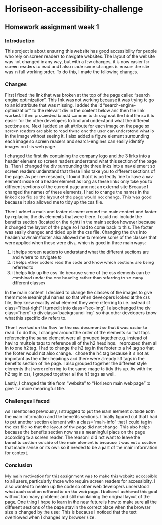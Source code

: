 # Horiseon-accessibility-challenge
## Homework assignment week 1

### Introduction

This project is about ensuring this website has good accessibility for people who rely on screen readers to navigate websites. The layout of the website was not changed in any way, but with a few changes, it is now easier for screen readers to read and I also made some changes to ensure the site was in full working order. To do this, I made the following changes. 

### Changes

First I fixed the link that was broken at the top of the page called “search engine optimization”. This link was not working because it was trying to go to an id attribute that was missing. I added the id “search-engine-optimization” to the relevant div in the content below and then the link worked. I then proceeded to add comments throughout the html file so it is easier for the other developers to find and understand what the different sections are. Next I added an alt attribute for each image on the page so screen readers are able to read these and the user can understand what is in the image without seeing it. I also added a figure element surrounding each image so screen readers and search-engines can easily identify images on this web page. 

I changed the first div containing the company logo and the 3 links into a header element so screen readers understand what this section of the page is. Then I changed the div surrounding the three links into a nav element so screen readers understand that these links take you to different sections of the page. As per my research, I found that it is perfectly fine to have a nav element inside of a header element as long as these links only take you to different sections of the current page and not an external site Because I changed the names of these elements, I had to change the names in the linked css file so the layout of the page would not change. This was good because it also allowed me to tidy up the css file. 

Then I added a main and footer element around the main content and footer by replacing the div elements that were there. I could not include the benefits section (located on the right) in the main section however because it changed the layout of the page so I had to come back to this. The footer was easily changed and tidied up in the css file. Changing the divs into header/nav/main/footer also allowed me to remove some of the classes that were applied when these were divs, which is good in three main ways: 
1. it helps screen readers to understand what the different sections are and where to navigate to
1. it helps other coders read the code and know which sections are being referred to
1. it helps tidy up the css file because some of the css elements can be combined under the one heading rather than referring to so many different classes 

In the main content, I decided to change the classes of the images to give them more meaningful names so that when developers looked at the css file, they knew exactly what element they were referring to i.e. instead of class=”float-right” I turned it into class=”seo-img”. I also changed the div class="hero" to div class="background-img" so that other developers know what this specific div refers to. 

Then I worked on the flow for the css document so that it was easier to read. To do this, I changed around the order of the elements so that tags referencing the same element were all grouped together e.g. instead of having multiple tags to reference all of the h2 headings, I regrouped them all in to one h2 tag. I had to change the h2 tag in the footer to a h4 tag so that the footer would not also change. I chose the h4 tag because it is not as important as the other headings and there were already h3 tags in the benefits section of the page. I also grouped together the different style elements that were referring to the same image to tidy this up. As with the h2 tag in css, I grouped together all the h3 tags as well. 

Lastly, I changed the title from “website” to “Horiseon main web page” to give it a more meaningful title.

### Challenges I faced

As I mentioned previously, I struggled to put the main element outside both the main information and the benefits sections. I finally figured out that I had to put another section element with a class=”main-info” that I could tag in the css file so that the layout of the page did not change. This also helps because the benefits section now has a meaningful place on the page according to a screen reader. The reason I did not want to leave the benefits section outside of the main element is because it was not a section that made sense on its own so it needed to be a part of the main information for context. 

### Conclusion 

My main motivation for this assignment was to make this website accessible to all users, particularly those who require screen readers for accessiblity. I also wanted to neaten up the code so other web developers understood what each section reffered to on the web page. I believe I achieved this goal without too many problems and still maintaining the original layout of the page. One thing I hope to learn in the near future is how to make sure all the different sections of the page stay in the correct place when the browser size is changed by the user. This is because I noticed that the text overflowed when I changed my browser size. 
